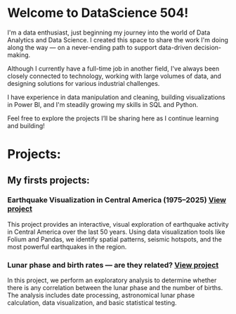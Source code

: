 # Welcome to DataScience 504!

I'm a data enthusiast, just beginning my journey into the world of Data Analytics and Data Science. I created this space to share the work I'm doing along the way — on a never-ending path to support data-driven decision-making.

Although I currently have a full-time job in another field, I've always been closely connected to technology, working with large volumes of data, and designing solutions for various industrial challenges.

I have experience in data manipulation and cleaning, building visualizations in Power BI, and I'm steadily growing my skills in SQL and Python.

Feel free to explore the projects I’ll be sharing here as I continue learning and building!

# Projects:

## My firsts projects:
### Earthquake Visualization in Central America (1975–2025) [View project](https://github.com/DataScience504/Earthquake-CentralAmerica)
This project provides an interactive, visual exploration of earthquake activity in Central America over the last 50 years. Using data visualization tools like Folium and Pandas, we identify spatial patterns, seismic hotspots, and the most powerful earthquakes in the region.

### Lunar phase and birth rates — are they related? [View project](https://github.com/DataScience504/moon-phase-birth-analysis)
In this project, we perform an exploratory analysis to determine whether there is any correlation between the lunar phase and the number of births.
The analysis includes date processing, astronomical lunar phase calculation, data visualization, and basic statistical testing.



